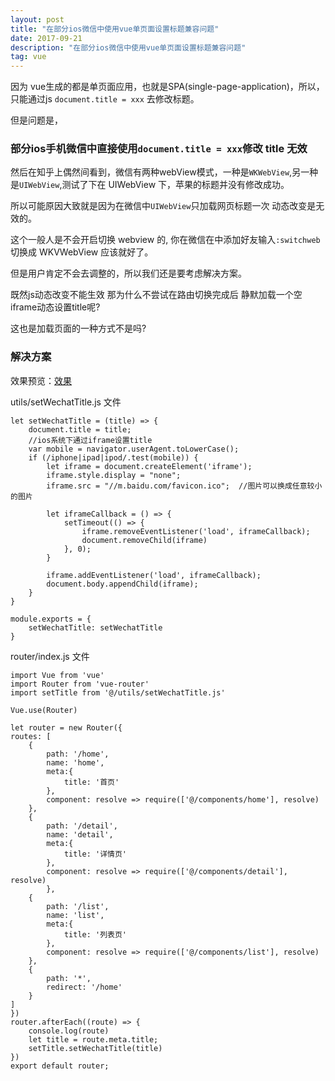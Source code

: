 ```yaml
---
layout: post
title: "在部分ios微信中使用vue单页面设置标题兼容问题"
date: 2017-09-21
description: "在部分ios微信中使用vue单页面设置标题兼容问题"
tag: vue
---   
```

因为 vue生成的都是单页面应用，也就是SPA(single-page-application)，所以，只能通过js `document.title = xxx` 去修改标题。

但是问题是，

### 部分ios手机微信中直接使用`document.title = xxx`修改 title 无效


然后在知乎上偶然间看到，微信有两种webView模式，一种是`WKWebView`,另一种是`UIWebView`,测试了下在 UIWebView 下，苹果的标题并没有修改成功。

所以可能原因大致就是因为在微信中`UIWebView`只加载网页标题一次 动态改变是无效的。

这个一般人是不会开启切换 webview 的, 你在微信在中添加好友输入`:switchweb`切换成 WKVWebView 应该就好了。

但是用户肯定不会去调整的，所以我们还是要考虑解决方案。

既然js动态改变不能生效 那为什么不尝试在路由切换完成后 静默加载一个空iframe动态设置title呢?

这也是加载页面的一种方式不是吗?

### 解决方案

效果预览：[效果](../../../demo/wechatTitle/index.html)

utils/setWechatTitle.js 文件

    let setWechatTitle = (title) => {
        document.title = title; 
        //ios系统下通过iframe设置title
        var mobile = navigator.userAgent.toLowerCase();
        if (/iphone|ipad|ipod/.test(mobile)) {
            let iframe = document.createElement('iframe');
            iframe.style.display = "none";
            iframe.src = "//m.baidu.com/favicon.ico";  //图片可以换成任意较小的图片

            let iframeCallback = () => {
                setTimeout(() => {
                    iframe.removeEventListener('load', iframeCallback);
                    document.removeChild(iframe)
                }, 0);
            }

            iframe.addEventListener('load', iframeCallback);
            document.body.appendChild(iframe);
        }
    }

    module.exports = {
        setWechatTitle: setWechatTitle
    }

router/index.js 文件

    import Vue from 'vue'
    import Router from 'vue-router'
    import setTitle from '@/utils/setWechatTitle.js'

    Vue.use(Router)

    let router = new Router({
    routes: [
        {
            path: '/home',
            name: 'home',
            meta:{
                title: '首页'
            },
            component: resolve => require(['@/components/home'], resolve)
        },
        {
            path: '/detail',
            name: 'detail',
            meta:{
                title: '详情页'
            },
            component: resolve => require(['@/components/detail'], resolve)
            },
        {
            path: '/list',
            name: 'list',
            meta:{
                title: '列表页'
            },
            component: resolve => require(['@/components/list'], resolve)
        },
        {
            path: '*',
            redirect: '/home'
        }
    ]
    })
    router.afterEach((route) => {
        console.log(route)
        let title = route.meta.title;
        setTitle.setWechatTitle(title)
    })
    export default router;